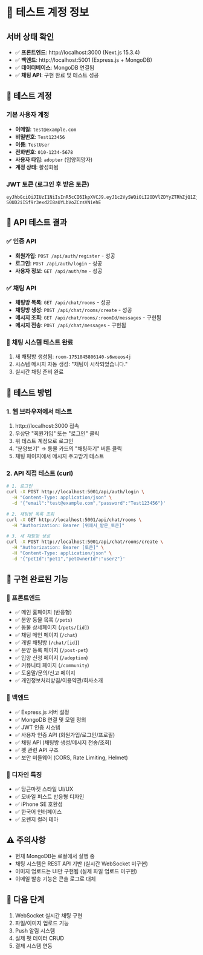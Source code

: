 # 🧪 테스트 계정 정보

## 서버 상태 확인
- ✅ **프론트엔드**: http://localhost:3000 (Next.js 15.3.4)
- ✅ **백엔드**: http://localhost:5001 (Express.js + MongoDB)
- ✅ **데이터베이스**: MongoDB 연결됨
- ✅ **채팅 API**: 구현 완료 및 테스트 성공

## 🔐 테스트 계정

### 기본 사용자 계정
- **이메일**: `test@example.com`
- **비밀번호**: `Test123456`
- **이름**: `TestUser`
- **전화번호**: `010-1234-5678`
- **사용자 타입**: `adopter` (입양희망자)
- **계정 상태**: 활성화됨

### JWT 토큰 (로그인 후 받은 토큰)
```
eyJhbGciOiJIUzI1NiIsInR5cCI6IkpXVCJ9.eyJ1c2VySWQiOiI2ODVlZDYyZTRhZjQ1ZjFiYjNkMGU4ODkiLCJpYXQiOjE3NTEwNDU3NjUsImV4cCI6MTc1MTY1MDU2NSwiYXVkIjoiY29tcGFuaW9uLWFuaW1hbHMtdXNlcnMiLCJpc3MiOiJjb21wYW5pb24tYW5pbWFscyJ9.g3Ihka0-S0UD2iISf9r3exd2I8aUYLbVoZCzsVNiehE
```

## 🧪 API 테스트 결과

### ✅ 인증 API
- **회원가입**: `POST /api/auth/register` - 성공
- **로그인**: `POST /api/auth/login` - 성공
- **사용자 정보**: `GET /api/auth/me` - 성공

### ✅ 채팅 API
- **채팅방 목록**: `GET /api/chat/rooms` - 성공
- **채팅방 생성**: `POST /api/chat/rooms/create` - 성공
- **메시지 조회**: `GET /api/chat/rooms/:roomId/messages` - 구현됨
- **메시지 전송**: `POST /api/chat/messages` - 구현됨

### 📱 채팅 시스템 테스트 완료
1. 새 채팅방 생성됨: `room-1751045806140-s6woeos4j`
2. 시스템 메시지 자동 생성: "채팅이 시작되었습니다."
3. 실시간 채팅 준비 완료

## 🎯 테스트 방법

### 1. 웹 브라우저에서 테스트
1. http://localhost:3000 접속
2. 우상단 "회원가입" 또는 "로그인" 클릭
3. 위 테스트 계정으로 로그인
4. "분양보기" → 동물 카드의 "채팅하기" 버튼 클릭
5. 채팅 페이지에서 메시지 주고받기 테스트

### 2. API 직접 테스트 (curl)
```bash
# 1. 로그인
curl -X POST http://localhost:5001/api/auth/login \
  -H "Content-Type: application/json" \
  -d '{"email":"test@example.com","password":"Test123456"}'

# 2. 채팅방 목록 조회
curl -X GET http://localhost:5001/api/chat/rooms \
  -H "Authorization: Bearer [위에서_받은_토큰]"

# 3. 새 채팅방 생성
curl -X POST http://localhost:5001/api/chat/rooms/create \
  -H "Authorization: Bearer [토큰]" \
  -H "Content-Type: application/json" \
  -d '{"petId":"pet1","petOwnerId":"user2"}'
```

## 🚀 구현 완료된 기능

### 📱 프론트엔드
- ✅ 메인 홈페이지 (반응형)
- ✅ 분양 동물 목록 (`/pets`)
- ✅ 동물 상세페이지 (`/pets/[id]`)
- ✅ 채팅 메인 페이지 (`/chat`)
- ✅ 개별 채팅방 (`/chat/[id]`)
- ✅ 분양 등록 페이지 (`/post-pet`)
- ✅ 입양 신청 페이지 (`/adoption`)
- ✅ 커뮤니티 페이지 (`/community`)
- ✅ 도움말/문의/신고 페이지
- ✅ 개인정보처리방침/이용약관/회사소개

### 🔧 백엔드
- ✅ Express.js 서버 설정
- ✅ MongoDB 연결 및 모델 정의
- ✅ JWT 인증 시스템
- ✅ 사용자 인증 API (회원가입/로그인/프로필)
- ✅ 채팅 API (채팅방 생성/메시지 전송/조회)
- ✅ 펫 관련 API 구조
- ✅ 보안 미들웨어 (CORS, Rate Limiting, Helmet)

### 🎨 디자인 특징
- ✅ 당근마켓 스타일 UI/UX
- ✅ 모바일 퍼스트 반응형 디자인
- ✅ iPhone SE 호환성
- ✅ 한국어 인터페이스
- ✅ 오렌지 컬러 테마

## ⚠️ 주의사항
- 현재 MongoDB는 로컬에서 실행 중
- 채팅 시스템은 REST API 기반 (실시간 WebSocket 미구현)
- 이미지 업로드는 UI만 구현됨 (실제 파일 업로드 미구현)
- 이메일 발송 기능은 콘솔 로그로 대체

## 🔄 다음 단계
1. WebSocket 실시간 채팅 구현
2. 파일/이미지 업로드 기능
3. Push 알림 시스템
4. 실제 펫 데이터 CRUD
5. 결제 시스템 연동